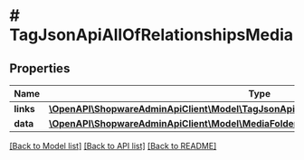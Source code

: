 # # TagJsonApiAllOfRelationshipsMedia

## Properties

Name | Type | Description | Notes
------------ | ------------- | ------------- | -------------
**links** | [**\OpenAPI\ShopwareAdminApiClient\Model\TagJsonApiAllOfRelationshipsMediaLinks**](TagJsonApiAllOfRelationshipsMediaLinks.md) |  | [optional]
**data** | [**\OpenAPI\ShopwareAdminApiClient\Model\MediaFolderJsonApiAllOfRelationshipsMediaData[]**](MediaFolderJsonApiAllOfRelationshipsMediaData.md) |  | [optional]

[[Back to Model list]](../../README.md#models) [[Back to API list]](../../README.md#endpoints) [[Back to README]](../../README.md)
